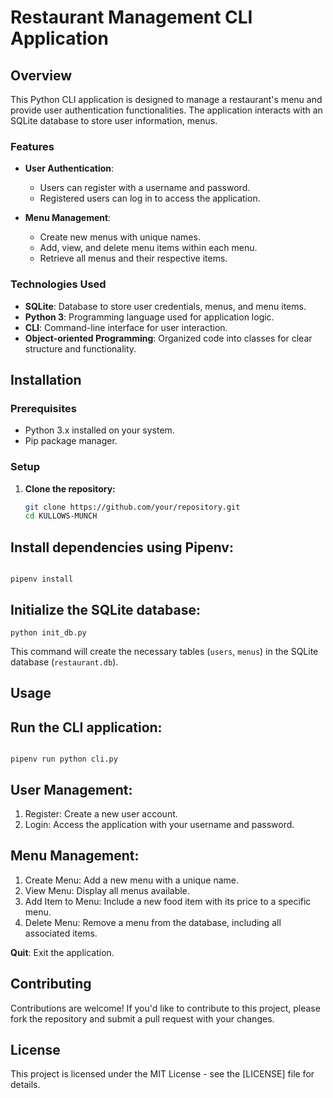 
  # Restaurant Management CLI Application

## Overview

This Python CLI application is designed to manage a restaurant's menu and provide user authentication functionalities. The application interacts with an SQLite database to store user information, menus.

### Features

- **User Authentication**:
  - Users can register with a username and password.
  - Registered users can log in to access the application.

- **Menu Management**:
  - Create new menus with unique names.
  - Add, view, and delete menu items within each menu.
  - Retrieve all menus and their respective items.

### Technologies Used

- **SQLite**: Database to store user credentials, menus, and menu items.
- **Python 3**: Programming language used for application logic.
- **CLI**: Command-line interface for user interaction.
- **Object-oriented Programming**: Organized code into classes for clear structure and functionality.

## Installation

### Prerequisites

- Python 3.x installed on your system.
- Pip package manager.

### Setup

1. **Clone the repository:**

   ```bash
   git clone https://github.com/your/repository.git
   cd KULLOWS-MUNCH


 ## Install dependencies using Pipenv:


<code>
pipenv install
</code>


## Initialize the SQLite database:
<code>python init_db.py</code>


<p>This command will create the necessary tables (<code>users</code>, <code>menus</code>) in the SQLite database (<code>restaurant.db</code>).</p>

## Usage


## Run the CLI application:

<code>
pipenv run python cli.py
</code>

## <strong>User Management</strong>:

<ol>
  <li>Register: Create a new user account.</li>
  <li>Login: Access the application with your username and password.</li>
</ol>

## <strong>Menu Management</strong>:

<ol>
  <li>Create Menu: Add a new menu with a unique name.</li>
  <li>View Menu: Display all menus available.</li>
  <li>Add Item to Menu: Include a new food item with its price to a specific menu.</li>
  <li>Delete Menu: Remove a menu from the database, including all associated items.</li>
</ol>

<p><strong>Quit</strong>: Exit the application.</p>

## Contributing

<p>Contributions are welcome! If you'd like to contribute to this project, please fork the repository and submit a pull request with your changes.</p>

## License

<p>This project is licensed under the MIT License - see the [LICENSE] file for details.</p>


